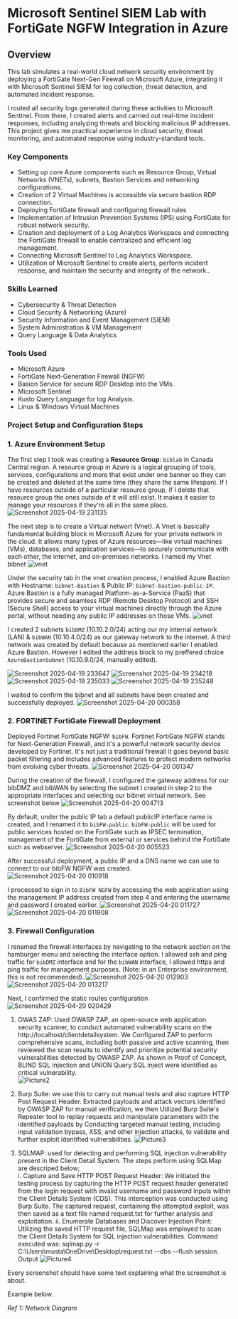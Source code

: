 # Microsoft Sentinel SIEM Lab with FortiGate NGFW Integration in Azure

## Overview

This lab simulates a real-world cloud network security environment by deploying a FortiGate Next-Gen Firewall on Microsoft Azure, integrating it with Microsoft Sentinel SIEM for log collection, threat detection, and automated incident response.

I routed all security logs generated during these activities to Microsoft Sentinel. From there, I created alerts and carried out real-time incident responses, including analyzing threats and blocking malicious IP addresses. This project gives me practical experience in cloud security, threat monitoring, and automated response using industry-standard tools.

### Key Components
- Setting up core Azure components such as Resource Group, Virtual Networks (VNETs), subnets, Bastion Services and networking configurations.
- Creation of 2 Virtual Machines is accessible via secure bastion RDP connection.
- Deploying FortiGate firewall and configuring firewall rules
- Implementation of Intrusion Prevention Systems (IPS) using FortiGate for robust network security.
- Creation and deployment of a Log Analytics Workspace and connecting the FortiGate firewall to enable centralized and efficient log management.
- Connecting Microsoft Sentinel to Log Analytics Workspace.
- Utilization of Microsoft Sentinel to create alerts, perform incident response, and maintain the security and integrity of the network..

### Skills Learned

- Cybersecurity & Threat Detection
- Cloud Security & Networking (Azure)
- Security Information and Event Management (SIEM)
- System Administration & VM Management
- Query Language & Data Analytics

### Tools Used
- Microsoft Azure
- FortiGate Next-Generation Firewall (NGFW)
- Basion Service for secure RDP Desktop into the VMs.
- Microsoft Sentinel
- Kusto Query Language for log Analysis.
- Linux & Windows Virtual Machines

### Project Setup and Configuration Steps

### 1. Azure Environment Setup

The first step I took was creating  a **Resource Group**: `biblab` in Canada Central region. A resource group in Azure is a logical grouping of tools, services, configurations and more that exist under one banner so they can be created and deleted at the same time (they share the same lifespan). If I have resources outside of a particular resource group, if I delete that resource group the ones outside of it will still exist. It makes it easier to manage your resources if they're all in the same place. 
![Screenshot 2025-04-19 231135](https://github.com/user-attachments/assets/1dc6f81b-346a-4b1e-bcaa-a0756d7fd82b)

The next step is to create a Virtual networt (Vnet). A Vnet is basically fundamental building block in Microsoft Azure for your private network in the cloud. It allows many types of Azure resources—like virtual machines (VMs), databases, and application services—to securely communicate with each other, the internet, and on-premises networks.  I named my Vnet bibnet
![vnet](https://github.com/user-attachments/assets/b0635440-2c60-4c74-af07-df0f6d057245)

Under the security tab in the vnet creation process, I enabled Azure Bastion with Hostname: `bibnet-Bastion` & Public IP: `bibnet-bastion-public-IP`. Azure Bastion is a fully managed Platform-as-a-Service (PaaS) that provides secure and seamless RDP (Remote Desktop Protocol) and SSH (Secure Shell) access to your virtual machines directly through the Azure portal, without needing any public IP addresses on those VMs.
![vnet](https://github.com/user-attachments/assets/588aacab-287f-44e7-9581-ce859fc5efd5)

I created 2 subnets `bibDMZ` (10.10.2.0/24) acting our my internal network (LAN) & `bibWAN` (10.10.4.0/24) as our gateway network to the internet. A third network was created by default because as mentioned earlier I enabled Azure Bastion. However I edited the address block to my preffered choice `AzureBastionSubnet` (10.10.9.0/24, manually edited).

![Screenshot 2025-04-19 233647](https://github.com/user-attachments/assets/430d8c23-96cf-46b3-9a42-1f13b428f8bc)
![Screenshot 2025-04-19 234218](https://github.com/user-attachments/assets/01048956-4b8c-49e3-805a-e0feeba6112d)
![Screenshot 2025-04-19 235033](https://github.com/user-attachments/assets/2e5d74bc-09f7-478d-8e7a-be7a8f504425)
![Screenshot 2025-04-19 235248](https://github.com/user-attachments/assets/943e11af-85d1-40be-af33-a66b6e88ce48)

I waited to confirm the bibnet and all subnets have been created and successfully deployed. 
![Screenshot 2025-04-20 000358](https://github.com/user-attachments/assets/b27cf6a7-02e0-4d5d-93bc-d36230f955d9)

### 2. FORTINET FortiGate Firewall Deployment
Deployed Fortinet FortiGate NGFW: `bibFW`. Fortinet FortiGate NGFW stands for Next-Generation Firewall, and it's a powerful network security device developed by Fortinet. It's not just a traditional firewall it goes beyond basic packet filtering and includes advanced features to protect modern networks from evolving cyber threats.
![Screenshot 2025-04-20 001347](https://github.com/user-attachments/assets/ae8c280b-1690-4648-9c9a-c23b74c9d4ce)

During the creation of the firewall, I configured the gateway address for our bibDMZ and bibWAN by selecting the subnet I created in step 2 to the appropriate interfaces and selecting our bibnet virtual network. See screenshot below 
![Screenshot 2025-04-20 004713](https://github.com/user-attachments/assets/aa0fdb9e-b31e-4242-8d92-ce045cf0fdf3)

By default, under the public IP tab a default publicIP interface name is created, and I renamed it to  `bibFW-public`.  `bibFW-public` will be used for public services hosted on the FortiGate such as IPSEC termination, management of the FortiGate from external or services behind the FortiGate such as webserver. 
![Screenshot 2025-04-20 005523](https://github.com/user-attachments/assets/c4936ab6-d232-442e-bbe0-ae61fa37846b)

After successful deployment, a public IP and a DNS name we can use to connect to our bibFW NGFW was created.
![Screenshot 2025-04-20 010918](https://github.com/user-attachments/assets/c647875e-b3c5-4325-9cd3-d204918a3336)

I processed to sign in to `BibFW NGFW` by accessing the web application using the management IP address created from step 4 and entering the username and password I created earlier.
![Screenshot 2025-04-20 011727](https://github.com/user-attachments/assets/c39b0273-82fb-45cf-b893-d115ef3b5f0e)
![Screenshot 2025-04-20 011908](https://github.com/user-attachments/assets/372b678b-a04b-46da-84b7-dea22b37b3cc)

### 3. Firewall Configuration

I renamed the firewall interfaces by navigating to the network section on the hamburger menu and selecting the interface option. I allowed ssh and ping traffic for `bibDMZ` interface and for the `bibWAN` interface, I allowed https and ping traffic for management purposes. (Note: in an Enterprise environment, this is not recommended).
![Screenshot 2025-04-20 012903](https://github.com/user-attachments/assets/4c0930b2-bfae-473c-9217-9115e2f49d8c)
![Screenshot 2025-04-20 013217](https://github.com/user-attachments/assets/41ef0118-28f3-4dad-87b8-e9cd97516301)

Next, I confirmed the static routes configuration 
![Screenshot 2025-04-20 020429](https://github.com/user-attachments/assets/4e37bc29-8524-43ac-af20-eecc51f43f52)




1. OWAS ZAP: Used OWASP ZAP, an open-source web application security scanner, to conduct automated vulnerability scans on the http://localhost/clientdetailsystem. We Configured ZAP to perform comprehensive scans, including both passive and active scanning, then reviewed the scan results to identify and prioritize potential security vulnerabilities detected by OWASP ZAP. As shown in Proof of Concept, BLIND SQL injection and UNION Query SQL inject were identified as critical vulnerability.  
![Picture2](https://github.com/user-attachments/assets/8c621698-fb08-40e9-bbab-f3403fe1b5df)

2. Burp Suite: we use this to carry out manual tests and also capture HTTP Post Request Header. Extracted payloads and attack vectors identified by OWASP ZAP for manual verification, we then Utilized Burp Suite's Repeater tool to replay requests and manipulate parameters with the identified payloads by Conducting targeted manual testing, including input validation bypass, XSS, and other injection attacks, to validate and further exploit identified vulnerabilities.
![Picture3](https://github.com/user-attachments/assets/6f51cdcb-d689-422a-aaf0-888ef4dcb94d)

3. SQLMAP: used for detecting and performing SQL injection vulnerability present in the Client Detail System. The steps perform using SQLMap are descriped below; <br>
   i. Capture and Save HTTP POST Request Header: We initiated the testing process by          capturing the HTTP POST request header generated from the login request with            invalid username and password inputs within the Client Details System (CDS).            This interception was conducted using Burp Suite. The captured request,                 containing the attempted exploit, was then saved as a text file named request.txt       for further analysis and exploitation.
 ii.  Enumerate Databases and Discover Injection Point: Utilizing the saved HTTP              request file, SQLMap was employed to scan the Client Details System for SQL             injection vulnerabilities. Command executed was:
   sqlmap.py -r C:\Users\musta\OneDrive\Desktop\request.txt --dbs --flush     session.
                            Output
   ![Picture4](https://github.com/user-attachments/assets/d481269c-870d-4319-b7cf-2becb942f468)




Every screenshot should have some text explaining what the screenshot is about.

Example below.

*Ref 1: Network Diagram*
